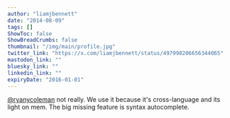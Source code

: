 ```yaml
---
author: "liamjbennett"
date: "2014-08-09"
tags: []
ShowToc: false
ShowBreadCrumbs: false
thumbnail: "/img/main/profile.jpg"
twitter_link: "https://x.com/liamjbennett/status/497998206656344065"
mastodon_link: ""
bluesky_link: ""
linkedin_link: ""
expiryDate: "2016-01-01"
---
```


[@ryanycoleman](https://x.com/ryanycoleman) not really. We use it because it's cross-language and its light  on mem. The big missing feature is syntax autocomplete.

